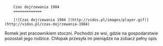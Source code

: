 
        Czas dojrzewania 1984 
        =============
        
        [![Czas dojrzewania 1984 ](http://vidos.pl/images/player.gif)](http://vidos.pl/czas-dojrzewania-1984)
        
        
 Romek jest pracownikiem stoczni. Pochodzi ze wsi, gdzie na gospodarstwie pozostali jego rodzice. Chłopak przesyła im pieniądze na zobacz pełny opis
    
